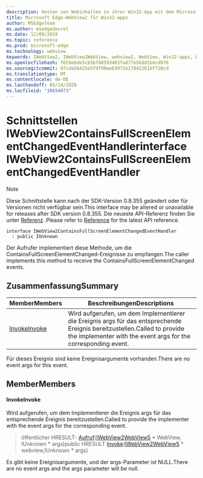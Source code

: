 ```yaml
---
description: Hosten von Webinhalten in ihrer Win32-App mit dem Microsoft Edge WebView2-Steuerelement
title: Microsoft Edge-WebView2 für Win32-apps
author: MSEdgeTeam
ms.author: msedgedevrel
ms.date: 12/09/2019
ms.topic: reference
ms.prod: microsoft-edge
ms.technology: webview
keywords: IWebView2, IWebView2WebView, webview2, WebView, Win32-apps, Win32, Edge
ms.openlocfilehash: f659e6de5cb5bf88593403fad77e56dd1bdcd976
ms.sourcegitcommit: 07cda56425e5fdf90eeb3972e17041261bf720cd
ms.translationtype: MT
ms.contentlocale: de-DE
ms.lasthandoff: 05/14/2020
ms.locfileid: "10654073"
---
```

# <span data-ttu-id="2b8e0-104">Schnittstellen IWebView2ContainsFullScreenElementChangedEventHandler</span><span class="sxs-lookup"><span data-stu-id="2b8e0-104">interface IWebView2ContainsFullScreenElementChangedEventHandler</span></span> 

> [!NOTE]
> <span data-ttu-id="2b8e0-105">Diese Schnittstelle kann nach der SDK-Version 0.8.355 geändert oder für Versionen nicht verfügbar sein.</span><span class="sxs-lookup"><span data-stu-id="2b8e0-105">This interface may be altered or unavailable for releases after SDK version 0.8.355.</span></span> <span data-ttu-id="2b8e0-106">Die neueste API-Referenz finden Sie unter [Referenz](../../../webview2-api-reference.md) .</span><span class="sxs-lookup"><span data-stu-id="2b8e0-106">Please refer to [Reference](../../../webview2-api-reference.md) for the latest API reference.</span></span>

```
interface IWebView2ContainsFullScreenElementChangedEventHandler
  : public IUnknown
```

<span data-ttu-id="2b8e0-107">Der Aufrufer implementiert diese Methode, um die ContainsFullScreenElementChanged-Ereignisse zu empfangen.</span><span class="sxs-lookup"><span data-stu-id="2b8e0-107">The caller implements this method to receive the ContainsFullScreenElementChanged events.</span></span>

## <span data-ttu-id="2b8e0-108">Zusammenfassung</span><span class="sxs-lookup"><span data-stu-id="2b8e0-108">Summary</span></span>

 <span data-ttu-id="2b8e0-109">Member</span><span class="sxs-lookup"><span data-stu-id="2b8e0-109">Members</span></span>                        | <span data-ttu-id="2b8e0-110">Beschreibungen</span><span class="sxs-lookup"><span data-stu-id="2b8e0-110">Descriptions</span></span>
--------------------------------|---------------------------------------------
[<span data-ttu-id="2b8e0-111">Invoke</span><span class="sxs-lookup"><span data-stu-id="2b8e0-111">Invoke</span></span>](#invoke) | <span data-ttu-id="2b8e0-112">Wird aufgerufen, um dem Implementierer die Ereignis args für das entsprechende Ereignis bereitzustellen.</span><span class="sxs-lookup"><span data-stu-id="2b8e0-112">Called to provide the implementer with the event args for the corresponding event.</span></span>

<span data-ttu-id="2b8e0-113">Für dieses Ereignis sind keine Ereignisargumente vorhanden.</span><span class="sxs-lookup"><span data-stu-id="2b8e0-113">There are no event args for this event.</span></span>

## <span data-ttu-id="2b8e0-114">Member</span><span class="sxs-lookup"><span data-stu-id="2b8e0-114">Members</span></span>

#### <span data-ttu-id="2b8e0-115">Invoke</span><span class="sxs-lookup"><span data-stu-id="2b8e0-115">Invoke</span></span> 

<span data-ttu-id="2b8e0-116">Wird aufgerufen, um dem Implementierer die Ereignis args für das entsprechende Ereignis bereitzustellen.</span><span class="sxs-lookup"><span data-stu-id="2b8e0-116">Called to provide the implementer with the event args for the corresponding event.</span></span>

> <span data-ttu-id="2b8e0-117">öffentlicher HRESULT- [Aufruf](#invoke)([IWebView2WebView5](IWebView2WebView5.md) \* WebView, IUnknown \* args)</span><span class="sxs-lookup"><span data-stu-id="2b8e0-117">public HRESULT [Invoke](#invoke)([IWebView2WebView5](IWebView2WebView5.md) \* webview,IUnknown \* args)</span></span>

<span data-ttu-id="2b8e0-118">Es gibt keine Ereignisargumente, und der args-Parameter ist NULL.</span><span class="sxs-lookup"><span data-stu-id="2b8e0-118">There are no event args and the args parameter will be null.</span></span>

